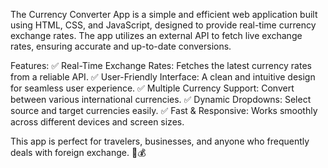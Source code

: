 The Currency Converter App is a simple and efficient web application built using HTML, CSS, and JavaScript, designed to provide real-time currency exchange rates. The app utilizes an external API to fetch live exchange rates, ensuring accurate and up-to-date conversions.

Features:
✅ Real-Time Exchange Rates: Fetches the latest currency rates from a reliable API.
✅ User-Friendly Interface: A clean and intuitive design for seamless user experience.
✅ Multiple Currency Support: Convert between various international currencies.
✅ Dynamic Dropdowns: Select source and target currencies easily.
✅ Fast & Responsive: Works smoothly across different devices and screen sizes.

This app is perfect for travelers, businesses, and anyone who frequently deals with foreign exchange. 🚀💰








